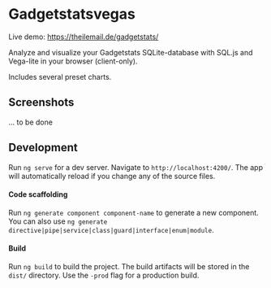 # Gadgetstatsvegas

Live demo: https://theilemail.de/gadgetstats/

Analyze and visualize your Gadgetstats SQLite-database with SQL.js and Vega-lite in your browser (client-only).

Includes several preset charts.

## Screenshots

... to be done

## Development

Run `ng serve` for a dev server. Navigate to `http://localhost:4200/`. The app will automatically reload if you change any of the source files.

#### Code scaffolding

Run `ng generate component component-name` to generate a new component. You can also use `ng generate directive|pipe|service|class|guard|interface|enum|module`.

#### Build

Run `ng build` to build the project. The build artifacts will be stored in the `dist/` directory. Use the `-prod` flag for a production build.
